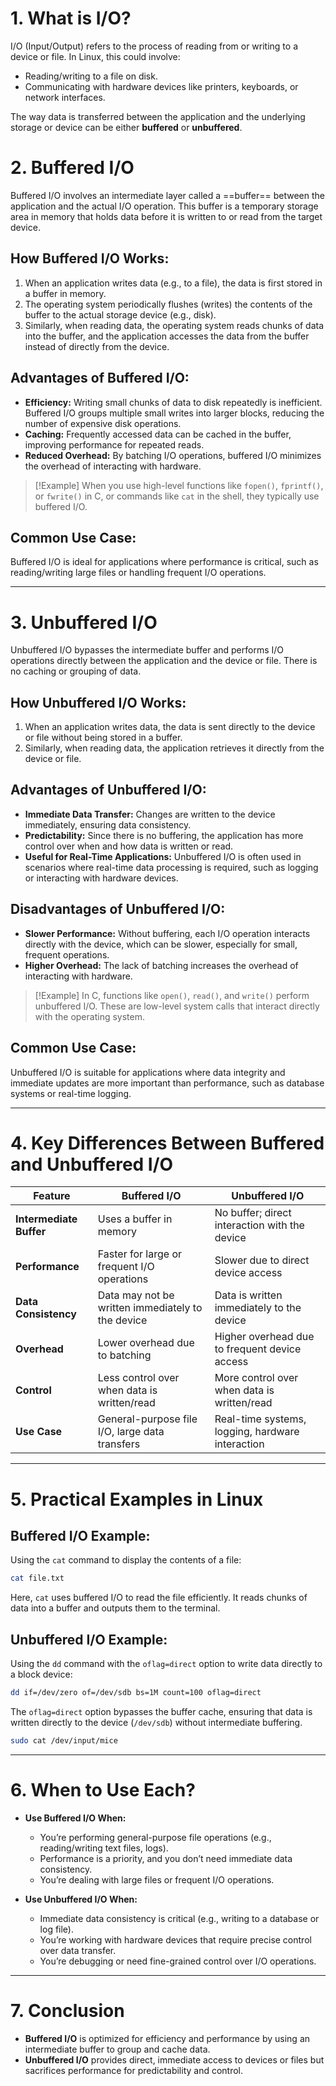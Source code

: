 # 1. What is I/O?

I/O (Input/Output) refers to the process of reading from or writing to a device or file. In Linux, this could involve:

- Reading/writing to a file on disk.
- Communicating with hardware devices like printers, keyboards, or network interfaces.

The way data is transferred between the application and the underlying storage or device can be either **buffered** or **unbuffered**.

# 2.  Buffered I/O

Buffered I/O involves an intermediate layer called a ==buffer== between the application and the actual I/O operation. This buffer is a temporary storage area in memory that holds data before it is written to or read from the target device.

## How Buffered I/O Works:

1. When an application writes data (e.g., to a file), the data is first stored in a buffer in memory.
2. The operating system periodically flushes (writes) the contents of the buffer to the actual storage device (e.g., disk).
3. Similarly, when reading data, the operating system reads chunks of data into the buffer, and the application accesses the data from the buffer instead of directly from the device.

## Advantages of Buffered I/O:

- **Efficiency:** Writing small chunks of data to disk repeatedly is inefficient. Buffered I/O groups multiple small writes into larger blocks, reducing the number of expensive disk operations.
- **Caching:** Frequently accessed data can be cached in the buffer, improving performance for repeated reads.
- **Reduced Overhead:** By batching I/O operations, buffered I/O minimizes the overhead of interacting with hardware.

>[!Example]
When you use high-level functions like `fopen()`, `fprintf()`, or `fwrite()` in C, or commands like `cat` in the shell, they typically use buffered I/O.

## Common Use Case:

Buffered I/O is ideal for applications where performance is critical, such as reading/writing large files or handling frequent I/O operations.

---

# 3. Unbuffered I/O

Unbuffered I/O bypasses the intermediate buffer and performs I/O operations directly between the application and the device or file. There is no caching or grouping of data.

## How Unbuffered I/O Works:

1. When an application writes data, the data is sent directly to the device or file without being stored in a buffer.
2. Similarly, when reading data, the application retrieves it directly from the device or file.

## Advantages of Unbuffered I/O:

- **Immediate Data Transfer:** Changes are written to the device immediately, ensuring data consistency.
- **Predictability:** Since there is no buffering, the application has more control over when and how data is written or read.
- **Useful for Real-Time Applications:** Unbuffered I/O is often used in scenarios where real-time data processing is required, such as logging or interacting with hardware devices.

## Disadvantages of Unbuffered I/O:

- **Slower Performance:** Without buffering, each I/O operation interacts directly with the device, which can be slower, especially for small, frequent operations.
- **Higher Overhead:** The lack of batching increases the overhead of interacting with hardware.

>[!Example]
In C, functions like `open()`, `read()`, and `write()` perform unbuffered I/O. These are low-level system calls that interact directly with the operating system.

## Common Use Case:

Unbuffered I/O is suitable for applications where data integrity and immediate updates are more important than performance, such as database systems or real-time logging.

---

# 4. Key Differences Between Buffered and Unbuffered I/O

| **Feature**             | **Buffered I/O**                                  | **Unbuffered I/O**                               |
| ----------------------- | ------------------------------------------------- | ------------------------------------------------ |
| **Intermediate Buffer** | Uses a buffer in memory                           | No buffer; direct interaction with the device    |
| **Performance**         | Faster for large or frequent I/O operations       | Slower due to direct device access               |
| **Data Consistency**    | Data may not be written immediately to the device | Data is written immediately to the device        |
| **Overhead**            | Lower overhead due to batching                    | Higher overhead due to frequent device access    |
| **Control**             | Less control over when data is written/read       | More control over when data is written/read      |
| **Use Case**            | General-purpose file I/O, large data transfers    | Real-time systems, logging, hardware interaction |

---

# 5. Practical Examples in Linux

## Buffered I/O Example:

Using the `cat` command to display the contents of a file:

```bash
cat file.txt
```
Here, `cat` uses buffered I/O to read the file efficiently. It reads chunks of data into a buffer and outputs them to the terminal.

## Unbuffered I/O Example:

Using the `dd` command with the `oflag=direct` option to write data directly to a block device:

```bash
dd if=/dev/zero of=/dev/sdb bs=1M count=100 oflag=direct
```

The `oflag=direct` option bypasses the buffer cache, ensuring that data is written directly to the device (`/dev/sdb`) without intermediate buffering.

```bash
sudo cat /dev/input/mice
```

---

# 6. When to Use Each?
- **Use Buffered I/O When:**
    - You’re performing general-purpose file operations (e.g., reading/writing text files, logs).
    - Performance is a priority, and you don’t need immediate data consistency.
    - You’re dealing with large files or frequent I/O operations.

- **Use Unbuffered I/O When:**
    - Immediate data consistency is critical (e.g., writing to a database or log file).
    - You’re working with hardware devices that require precise control over data transfer.
    - You’re debugging or need fine-grained control over I/O operations.

---

# 7. Conclusion

- **Buffered I/O** is optimized for efficiency and performance by using an intermediate buffer to group and cache data.
- **Unbuffered I/O** provides direct, immediate access to devices or files but sacrifices performance for predictability and control.
